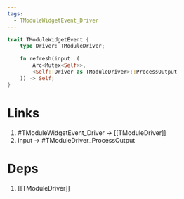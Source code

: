```yaml
---
tags:
  - TModuleWidgetEvent_Driver
---
```

```rust
trait TModuleWidgetEvent {
	type Driver: TModuleDriver;

	fn refresh(input: (
		Arc<Mutex<Self>>, 
		<Self::Driver as TModuleDriver>::ProcessOutput
	)) -> Self;
}
```
# Links
1. #TModuleWidgetEvent_Driver -> [[TModuleDriver]]
2. input -> #TModuleDriver_ProcessOutput  

# Deps
1. [[TModuleDriver]]